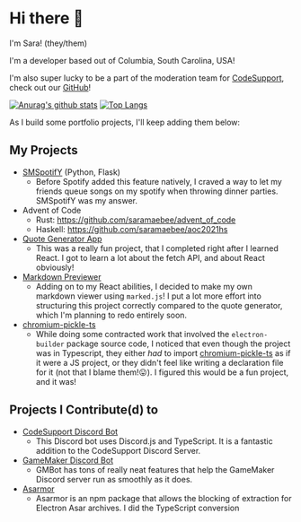 # Hi there 👋

I'm Sara! (they/them)

I'm a developer based out of Columbia, South Carolina, USA! 

I'm also super lucky to be a part of the moderation team for [CodeSupport](https://codesupport.dev/), check out our [GitHub](https://github.com/codesupport)!

[![Anurag's github stats](https://github-readme-stats.vercel.app/api?username=saramaebee)](https://github.com/anuraghazra/github-readme-stats)
[![Top Langs](https://github-readme-stats.vercel.app/api/top-langs/?username=saramaebee&layout=compact)](https://github.com/anuraghazra/github-readme-stats)

As I build some portfolio projects, I'll keep adding them below:

## My Projects

- [SMSpotifY](https://github.com/SMSpotifY/SMSpotifY) (Python, Flask)
  - Before Spotify added this feature natively, I craved a way to let my friends queue songs on my spotify when throwing dinner parties. SMSpotifY was my answer.
- Advent of Code
  - Rust: https://github.com/saramaebee/advent_of_code
  - Haskell: https://github.com/saramaebee/aoc2021hs
- [Quote Generator App](https://quotes.saratonin.dev/)
  - This was a really fun project, that I completed right after I learned React. I got to learn a lot about the fetch API, and about React obviously!
- [Markdown Previewer](https://markdown.saratonin.dev/)
  - Adding on to my React abilities, I decided to make my own markdown viewer using `marked.js`! I put a lot more effort into structuring this project correctly compared to the quote generator, which I'm planning to redo entirely soon.
- [chromium-pickle-ts](https://github.com/saramaebee/chromium-pickle-ts)
  - While doing some contracted work that involved the `electron-builder` package source code, I noticed that even though the project was in Typescript, they either _had_ to import [chromium-pickle-ts](https://github.com/electron/node-chromium-pickle-js/) as if it were a JS project, or they didn't feel like writing a declaration file for it (not that I blame them!😛). I figured this would be a fun project, and it was!

## Projects I Contribute(d) to

- [CodeSupport Discord Bot](https://github.com/codesupport/discord-bot)
  - This Discord bot uses Discord.js and TypeScript. It is a fantastic addition to the CodeSupport Discord Server.
- [GameMaker Discord Bot](https://christopherwk210.github.io/gm-bot/#/)
  - GMBot has tons of really neat features that help the GameMaker Discord server run as smoothly as it does.
- [Asarmor](https://github.com/sleeyax/asarmor/)
  - Asarmor is an npm package that allows the blocking of extraction for Electron Asar archives. I did the TypeScript conversion
